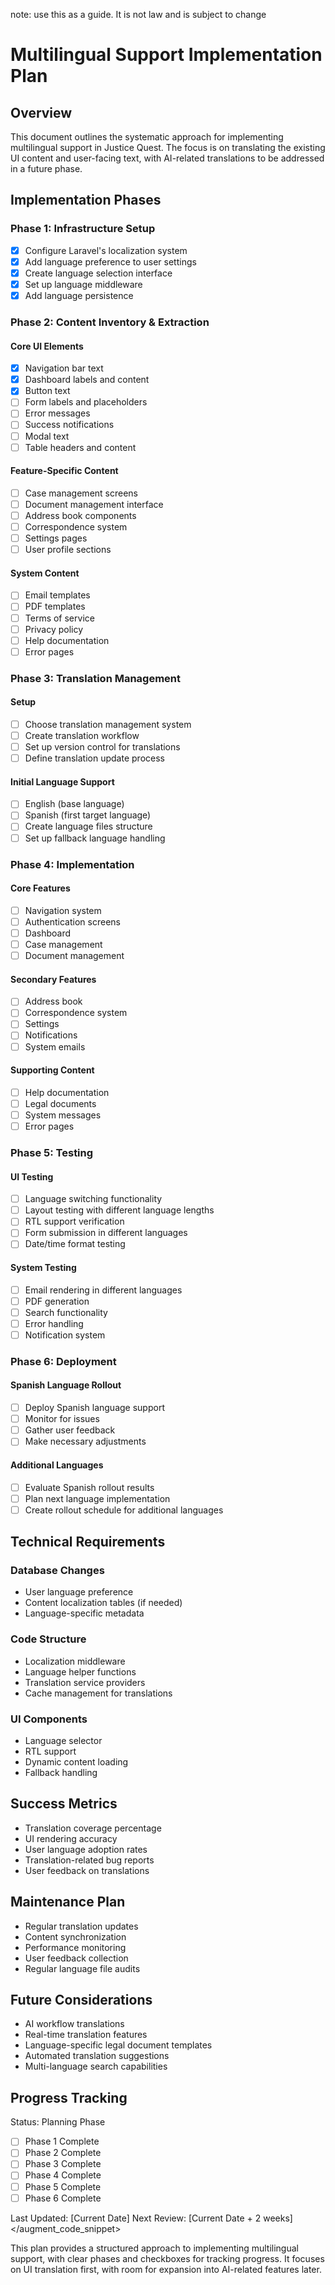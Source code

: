 note: use this as a guide. It is not law and is subject to change

# Multilingual Support Implementation Plan

## Overview
This document outlines the systematic approach for implementing multilingual support in Justice Quest. The focus is on translating the existing UI content and user-facing text, with AI-related translations to be addressed in a future phase.

## Implementation Phases

### Phase 1: Infrastructure Setup
- [x] Configure Laravel's localization system
- [x] Add language preference to user settings
- [x] Create language selection interface
- [x] Set up language middleware
- [x] Add language persistence

### Phase 2: Content Inventory & Extraction
#### Core UI Elements
- [x] Navigation bar text
- [x] Dashboard labels and content
- [x] Button text
- [ ] Form labels and placeholders
- [ ] Error messages
- [ ] Success notifications
- [ ] Modal text
- [ ] Table headers and content

#### Feature-Specific Content
- [ ] Case management screens
- [ ] Document management interface
- [ ] Address book components
- [ ] Correspondence system
- [ ] Settings pages
- [ ] User profile sections

#### System Content
- [ ] Email templates
- [ ] PDF templates
- [ ] Terms of service
- [ ] Privacy policy
- [ ] Help documentation
- [ ] Error pages

### Phase 3: Translation Management
#### Setup
- [ ] Choose translation management system
- [ ] Create translation workflow
- [ ] Set up version control for translations
- [ ] Define translation update process

#### Initial Language Support
- [ ] English (base language)
- [ ] Spanish (first target language)
- [ ] Create language files structure
- [ ] Set up fallback language handling

### Phase 4: Implementation
#### Core Features
- [ ] Navigation system
- [ ] Authentication screens
- [ ] Dashboard
- [ ] Case management
- [ ] Document management

#### Secondary Features
- [ ] Address book
- [ ] Correspondence system
- [ ] Settings
- [ ] Notifications
- [ ] System emails

#### Supporting Content
- [ ] Help documentation
- [ ] Legal documents
- [ ] System messages
- [ ] Error pages

### Phase 5: Testing
#### UI Testing
- [ ] Language switching functionality
- [ ] Layout testing with different language lengths
- [ ] RTL support verification
- [ ] Form submission in different languages
- [ ] Date/time format testing

#### System Testing
- [ ] Email rendering in different languages
- [ ] PDF generation
- [ ] Search functionality
- [ ] Error handling
- [ ] Notification system

### Phase 6: Deployment
#### Spanish Language Rollout
- [ ] Deploy Spanish language support
- [ ] Monitor for issues
- [ ] Gather user feedback
- [ ] Make necessary adjustments

#### Additional Languages
- [ ] Evaluate Spanish rollout results
- [ ] Plan next language implementation
- [ ] Create rollout schedule for additional languages

## Technical Requirements

### Database Changes
- User language preference
- Content localization tables (if needed)
- Language-specific metadata

### Code Structure
- Localization middleware
- Language helper functions
- Translation service providers
- Cache management for translations

### UI Components
- Language selector
- RTL support
- Dynamic content loading
- Fallback handling

## Success Metrics
- Translation coverage percentage
- UI rendering accuracy
- User language adoption rates
- Translation-related bug reports
- User feedback on translations

## Maintenance Plan
- Regular translation updates
- Content synchronization
- Performance monitoring
- User feedback collection
- Regular language file audits

## Future Considerations
- AI workflow translations
- Real-time translation features
- Language-specific legal document templates
- Automated translation suggestions
- Multi-language search capabilities

## Progress Tracking
Status: Planning Phase
- [ ] Phase 1 Complete
- [ ] Phase 2 Complete
- [ ] Phase 3 Complete
- [ ] Phase 4 Complete
- [ ] Phase 5 Complete
- [ ] Phase 6 Complete

Last Updated: [Current Date]
Next Review: [Current Date + 2 weeks]
</augment_code_snippet>

This plan provides a structured approach to implementing multilingual support, with clear phases and checkboxes for tracking progress. It focuses on UI translation first, with room for expansion into AI-related features later.

